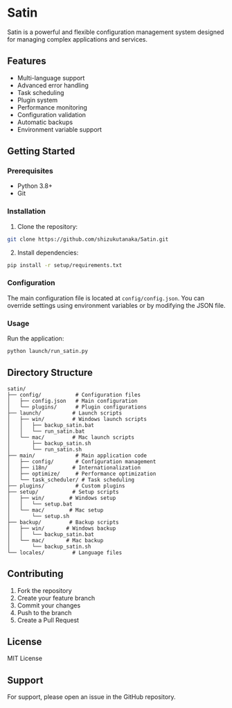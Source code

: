 # Satin

Satin is a powerful and flexible configuration management system designed for managing complex applications and services.

## Features

- Multi-language support
- Advanced error handling
- Task scheduling
- Plugin system
- Performance monitoring
- Configuration validation
- Automatic backups
- Environment variable support

## Getting Started

### Prerequisites

- Python 3.8+
- Git

### Installation

1. Clone the repository:
```bash
git clone https://github.com/shizukutanaka/Satin.git
```

2. Install dependencies:
```bash
pip install -r setup/requirements.txt
```

### Configuration

The main configuration file is located at `config/config.json`. You can override settings using environment variables or by modifying the JSON file.

### Usage

Run the application:
```bash
python launch/run_satin.py
```

## Directory Structure

```
satin/
├── config/           # Configuration files
│   ├── config.json   # Main configuration
│   └── plugins/      # Plugin configurations
├── launch/          # Launch scripts
│   ├── win/         # Windows launch scripts
│   │   ├── backup_satin.bat
│   │   └── run_satin.bat
│   └── mac/         # Mac launch scripts
│       ├── backup_satin.sh
│       └── run_satin.sh
├── main/             # Main application code
│   ├── config/       # Configuration management
│   ├── i18n/        # Internationalization
│   ├── optimize/     # Performance optimization
│   └── task_scheduler/ # Task scheduling
├── plugins/          # Custom plugins
├── setup/           # Setup scripts
│   ├── win/        # Windows setup
│   │   └── setup.bat
│   └── mac/        # Mac setup
│       └── setup.sh
├── backup/         # Backup scripts
│   ├── win/       # Windows backup
│   │   └── backup_satin.bat
│   └── mac/       # Mac backup
│       └── backup_satin.sh
└── locales/         # Language files
```

## Contributing

1. Fork the repository
2. Create your feature branch
3. Commit your changes
4. Push to the branch
5. Create a Pull Request

## License

MIT License

## Support

For support, please open an issue in the GitHub repository.
